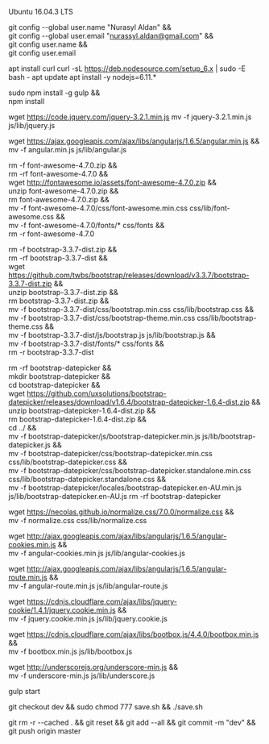 Ubuntu 16.04.3 LTS

git config --global user.name "Nurasyl Aldan" &&\
git config --global user.email "nurassyl.aldan@gmail.com" &&\
git config user.name &&\
git config user.email

apt install curl
curl -sL https://deb.nodesource.com/setup_6.x | sudo -E bash -
apt update
apt install -y nodejs=6.11.*

sudo npm install -g gulp &&\
npm install

wget https://code.jquery.com/jquery-3.2.1.min.js
mv -f jquery-3.2.1.min.js js/lib/jquery.js

wget https://ajax.googleapis.com/ajax/libs/angularjs/1.6.5/angular.min.js &&\
mv -f angular.min.js js/lib/angular.js

rm -f font-awesome-4.7.0.zip &&\
rm -rf font-awesome-4.7.0 &&\
wget http://fontawesome.io/assets/font-awesome-4.7.0.zip &&\
unzip font-awesome-4.7.0.zip &&\
rm font-awesome-4.7.0.zip &&\
mv -f font-awesome-4.7.0/css/font-awesome.min.css css/lib/font-awesome.css &&\
mv -f font-awesome-4.7.0/fonts/* css/fonts &&\
rm -r font-awesome-4.7.0

rm -f bootstrap-3.3.7-dist.zip &&\
rm -rf bootstrap-3.3.7-dist &&\
wget https://github.com/twbs/bootstrap/releases/download/v3.3.7/bootstrap-3.3.7-dist.zip &&\
unzip bootstrap-3.3.7-dist.zip &&\
rm bootstrap-3.3.7-dist.zip &&\
mv -f bootstrap-3.3.7-dist/css/bootstrap.min.css css/lib/bootstrap.css &&\
mv -f bootstrap-3.3.7-dist/css/bootstrap-theme.min.css css/lib/bootstrap-theme.css &&\
mv -f bootstrap-3.3.7-dist/js/bootstrap.js js/lib/bootstrap.js &&\
mv -f bootstrap-3.3.7-dist/fonts/* css/fonts &&\
rm -r bootstrap-3.3.7-dist

rm -rf bootstrap-datepicker &&\
mkdir bootstrap-datepicker &&\
cd bootstrap-datepicker &&\
wget https://github.com/uxsolutions/bootstrap-datepicker/releases/download/v1.6.4/bootstrap-datepicker-1.6.4-dist.zip &&\
unzip bootstrap-datepicker-1.6.4-dist.zip &&\
rm bootstrap-datepicker-1.6.4-dist.zip &&\
cd ../ &&\
mv -f bootstrap-datepicker/js/bootstrap-datepicker.min.js js/lib/bootstrap-datepicker.js &&\
mv -f bootstrap-datepicker/css/bootstrap-datepicker.min.css css/lib/bootstrap-datepicker.css &&\
mv -f bootstrap-datepicker/css/bootstrap-datepicker.standalone.min.css css/lib/bootstrap-datepicker.standalone.css &&\
mv -f bootstrap-datepicker/locales/bootstrap-datepicker.en-AU.min.js js/lib/bootstrap-datepicker.en-AU.js
rm -rf bootstrap-datepicker

wget https://necolas.github.io/normalize.css/7.0.0/normalize.css &&\
mv -f normalize.css css/lib/normalize.css

wget http://ajax.googleapis.com/ajax/libs/angularjs/1.6.5/angular-cookies.min.js &&\
mv -f angular-cookies.min.js js/lib/angular-cookies.js

wget http://ajax.googleapis.com/ajax/libs/angularjs/1.6.5/angular-route.min.js &&\
mv -f angular-route.min.js js/lib/angular-route.js

wget https://cdnjs.cloudflare.com/ajax/libs/jquery-cookie/1.4.1/jquery.cookie.min.js &&\
mv -f jquery.cookie.min.js js/lib/jquery.cookie.js

wget https://cdnjs.cloudflare.com/ajax/libs/bootbox.js/4.4.0/bootbox.min.js &&\
mv -f bootbox.min.js js/lib/bootbox.js

wget http://underscorejs.org/underscore-min.js &&\
mv -f underscore-min.js js/lib/underscore.js

gulp start

git checkout dev && sudo chmod 777 save.sh && ./save.sh

git rm -r --cached . && git reset && git add --all && git commit -m "dev" && git push origin master
